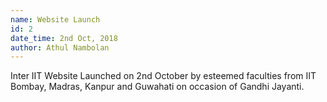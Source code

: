 ```yaml
---
name: Website Launch
id: 2
date_time: 2nd Oct, 2018 
author: Athul Nambolan
---
```


Inter IIT Website Launched on 2nd October by esteemed faculties from IIT Bombay, Madras, Kanpur and Guwahati on occasion of Gandhi Jayanti. 